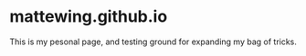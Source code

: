 mattewing.github.io
===================

This is my pesonal page, and testing ground for expanding my bag of tricks.
